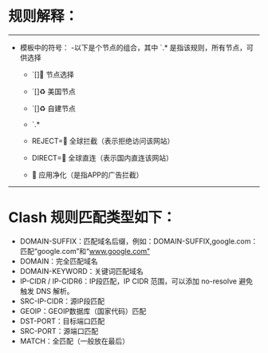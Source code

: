 # 规则解释：
---

- 模板中的符号：
 -以下是个节点的组合，其中 `.* 是指该规则，所有节点，可供选择
   - `[]🚀 节点选择
   - `[]♻️ 美国节点
   - `[]♻️ 自建节点
   - `.*

   - REJECT=🛑 全球拦截（表示拒绝访问该网站）
   - DIRECT=🎯 全球直连（表示国内直连该网站）
   - 🍃 应用净化（是指APP的广告拦截）

---

# Clash 规则匹配类型如下：

- DOMAIN-SUFFIX：匹配域名后缀，例如：DOMAIN-SUFFIX,google.com：匹配“google.com”和“www.google.com”
- DOMAIN：完全匹配域名
- DOMAIN-KEYWORD：关键词匹配域名
- IP-CIDR / IP-CIDR6：IP段匹配，IP CIDR 范围，可以添加 no-resolve 避免触发 DNS 解析。
- SRC-IP-CIDR：源IP段匹配
- GEOIP：GEOIP数据库（国家代码）匹配
- DST-PORT：目标端口匹配
- SRC-PORT：源端口匹配
- MATCH：全匹配（一般放在最后）

